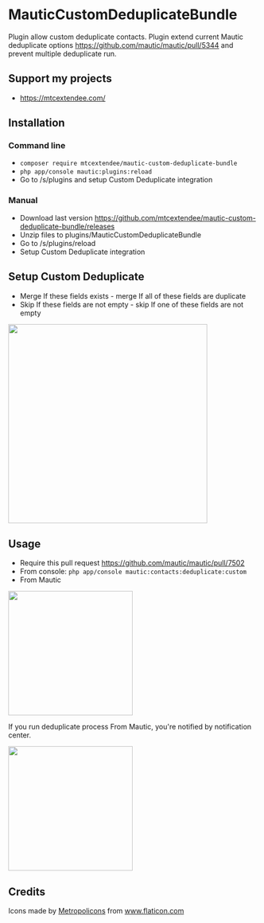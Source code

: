 
# MauticCustomDeduplicateBundle

Plugin allow custom deduplicate contacts. Plugin extend current Mautic deduplicate options https://github.com/mautic/mautic/pull/5344
and prevent multiple deduplicate run.

## Support my projects

- https://mtcextendee.com/

## Installation

### Command line
- `composer require mtcextendee/mautic-custom-deduplicate-bundle`
- `php app/console mautic:plugins:reload`
- Go to /s/plugins and setup Custom Deduplicate integration

### Manual 
- Download last version https://github.com/mtcextendee/mautic-custom-deduplicate-bundle/releases
- Unzip files to plugins/MauticCustomDeduplicateBundle
- Go to /s/plugins/reload
- Setup Custom Deduplicate integration

## Setup Custom Deduplicate

- Merge If these fields exists - merge If all of these fields are duplicate
- Skip If these fields are not empty - skip If one of these fields are not empty

<img src="https://user-images.githubusercontent.com/462477/57339919-e58cee00-7133-11e9-9488-797ece50a81a.png" width="400px">

## Usage

- Require this pull request https://github.com/mautic/mautic/pull/7502
- From console: `php app/console mautic:contacts:deduplicate:custom`
- From Mautic 

<img src="https://user-images.githubusercontent.com/462477/57340051-7b287d80-7134-11e9-9caf-9f91b0482793.png" width="250px">

If you run deduplicate process From Mautic,  you're notified by notification center.

<img src="https://user-images.githubusercontent.com/462477/57340196-0efa4980-7135-11e9-838e-53b450d09ced.png" width="250px">

## Credits

Icons made by <a href="https://www.flaticon.com/authors/metropolicons" title="Metropolicons">Metropolicons</a> from <a href="https://www.flaticon.com/"             title="Flaticon">www.flaticon.com</a>
